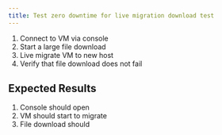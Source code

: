 ```yaml
---
title: Test zero downtime for live migration download test	
---
```

1. Connect to VM via console
1. Start a large file download
1. Live migrate VM to new host
1. Verify that file download does not fail

## Expected Results
1. Console should open
1. VM should start to migrate
1. File download should